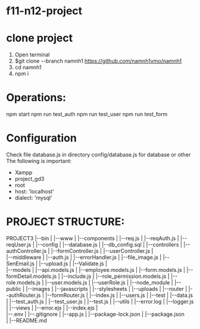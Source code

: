 # f11-n12-project

# clone project

1.  Open terminal
2.  $git clone --branch namnh1 https://github.com/namnh1vmo/namnh1
3.  cd namnh1
4.  npm i

# Operations:

npm start
npm run test_auth
npm run test_user
npm run test_form

# Configuration

Check file database.js in directory config/database.js for database or other
The following is important:
+ Xampp
+ project_gd3
+ root
+ host: 'localhost'
+ dialect: 'mysql'

# PROJECT STRUCTURE:

PROJECT3
|--bin
| |--www
|
|--components
| |--req.js
| |--reqAuth.js
| |--reqUser.js
|
|--config
| |--database.js
| |--db_config.sql
|
|--controllers
| |--authController.js
| |--formController.js
| |--userController.js
|  
|--middleware
| |--auth.js
| |--errorHandler.js
| |--file_image.js
| |--SenEmail.js
| |--upload.js
| |--Validate.js
|  
|--models
| |--api.models.js
| |--employee.models.js
| |--form.models.js
| |--formDetail.models.js
| |--include.js
| |--role_permission.models.js
| |--role.models.js
| |--user.models.js
| |--userRole.js
|
|--node_module
|
|--public
| |--images
| |--javascripts
| |--stylesheets
| |--uploads
|
|--router
| |--authRouter.js
| |--formRouter.js
| |--index.js
| |--users.js
|
|--test
| |--data.js
| |--test_auth.js
| |--test_user.js
| |--test.js
|
|--utils
| |--error.log
| |--logger.js
|
|--views
| |--error.ejs
| |--index.ejs
|  
|--.env
|
|--.gitignore
|
|--app.js
|
|--package-lock.json
|
|--package.json  
|
|--README.md
